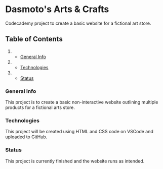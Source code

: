 # Dasmoto's Arts & Crafts
Codecademy project to create a basic website for a fictional art store.

## Table of Contents
1. * [General Info](#general-info)
2. * [Technologies](#technologies)
3. * [Status](status)

### General Info
This project is to create a basic non-interactive website outlining multiple products for a fictional arts store. 

### Technologies
This project will be created using HTML and CSS code on VSCode and uploaded to GitHub.

### Status 
This project is currently finished and the website runs as intended.
